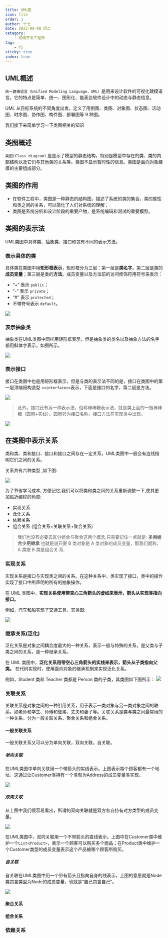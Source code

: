 ```yaml
---
title: UML图
icon: file
order: 1
author: 十七
date: 2023-08-08 周二
category:
	- 初级开发工程师
tag:
	- P5
sticky: true
index: true
---
```


## UML概述

`统一建模语言（Unified Modeling Language，UML）`是用来设计软件的可视化建模语言。它的特点是简单、统一、图形化、能表达软件设计中的动态与静态信息。

UML 从目标系统的不同角度出发，定义了用例图、类图、对象图、状态图、活动图、时序图、协作图、构件图、部署图等 9 种图。

我们接下来简单学习一下类图相关的知识
## 类图概述

`类图(Class diagram)` 是显示了模型的静态结构，特别是模型中存在的类、类的内部结构以及它们与其他类的关系等。类图不显示暂时性的信息。类图是面向对象建模的主要组成部分。
## 类图的作用

- 在软件工程中，类图是一种静态的结构图，描述了系统的类的集合，类的属性和类之间的关系，可以简化了人们对系统的理解；
- 类图是系统分析和设计阶段的重要产物，是系统编码和测试的重要模型。
## 类图的表示法

UML类图中具体类、抽象类、接口和包有不同的表示方法。
### 表示具体的类

具体类在类图中用**矩形框表示**，矩形框分为三层：第一层是**类名字**。第二层是类的**成员变量**；第三层是类的**方法**。成员变量以及方法前的访问修饰符用符号来表示：
- “+” 表示 `public`；
- “-” 表示 `private`；
- “#” 表示 `protected`；
- 不带符号表示 `default`。

![](assets/image-20230808144613593.png)
### 表示抽象类

抽象类在UML类图中同样用矩形框表示，但是抽象类的类名以及抽象方法的名字都用斜体字表示，如图所示。

![](assets/image-20230808144635440.png)
### 表示接口

接口在类图中也是用矩形框表示，但是与类的表示法不同的是，接口在类图中的第一层顶端用构造型 `<<interface>>`表示，下面是接口的名字，第二层是方法。

![](assets/image-20230808144713413.png)

> 此外，接口还有另一种表示法，俗称棒棒糖表示法，就是类上面的一根棒棒糖（圆圈+实线）。圆圈旁为接口名称，接口方法在实现类中出现。

![](assets/image-20230808145004492.png)
## 在类图中表示关系

类和类、类和接口、接口和接口之间存在一定关系，UML类图中一般会有连线指明它们之间的关系。

关系共有六种类型 ,如下图:

![](assets/image-20230808145038926.png)

为了节省学习成本, 方便记忆,我们可以将类和类之间的关系重新调整一下,使其更加贴近编程的角度:

- 实现关系
- 泛化关系
- 依赖关系
- 组合关系 (组合关系+关联关系+聚合关系)

> 我们也没有必要去区分组合与聚合这两个概念,只需要记住一点就是: **多用组合少用继承**
> 也就是说只要 B 类对象是 A 类对象的成员变量，那我们就称，A 类跟 B 类是组合关 系.

### 实现关系

实现关系是接口与实现类之间的关系。在这种关系中，类实现了接口，类中的操作实现了接口中所声明的所有的抽象操作。

在 UML 类图中，**实现关系使用带空心三角箭头的虚线来表示，箭头从实现类指向接口。**

例如，汽车和船实现了交通工具，其类图:

![](assets/image-20230808145411167.png)
### 继承关系(泛化)

泛化关系是对象之间耦合度最大的一种关系，表示一般与特殊的关系，是父类与子类之间的关系，是一种继承关系。

在 UML 类图中，**泛化关系用带空心三角箭头的实线来表示，箭头从子类指向父类。** 在代码实现时，使用面向对象的继承机制来实现泛化关系。

例如，Student 类和 Teacher 类都是 Person 类的子类，其类图如下图所示：
![](assets/image-20230808145933588.png)
### 关联关系

关联关系是对象之间的一种引用关系，用于表示一类对象与另一类对象之间的联系，如老师和学生、师傅和徒弟、丈夫和妻子等。关联关系是类与类之间最常用的一种关系，分为一般关联关系、聚合关系和组合关系。
#### 一般关联关系

一般关联关系又可以分为单向关联，双向关联，自关联。
##### 单向关联

在UML类图中单向关联用一个带箭头的实线表示。上图表示每个顾客都有一个地址，这通过让Customer类持有一个类型为Address的成员变量类实现。

![](assets/image-20230808151404160.png)

##### 双向关联

从上图中我们很容易看出，所谓的双向关联就是双方各自持有对方类型的成员变量。

![](assets/image-20230808151445373.png)

在UML类图中，双向关联用一个不带箭头的直线表示。上图中在Customer类中维护一个`List<Product>`，表示一个顾客可以购买多个商品；在Product类中维护一个Customer类型的成员变量表示这个产品被哪个顾客所购买。
##### 自关联

自关联在UML类图中用一个带有箭头且指向自身的线表示。上图的意思就是Node类包含类型为Node的成员变量，也就是“自己包含自己”。

![](assets/image-20230808151609267.png)
#### 聚合关系


#### 组合关系

### 依赖关系
